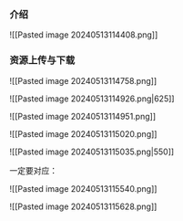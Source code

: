 
### 介绍

![[Pasted image 20240513114408.png]]

### 资源上传与下载

![[Pasted image 20240513114758.png]]

![[Pasted image 20240513114926.png|625]]

![[Pasted image 20240513114951.png]]

![[Pasted image 20240513115020.png]]

![[Pasted image 20240513115035.png|550]]

一定要对应：

![[Pasted image 20240513115540.png]]

![[Pasted image 20240513115628.png]]

